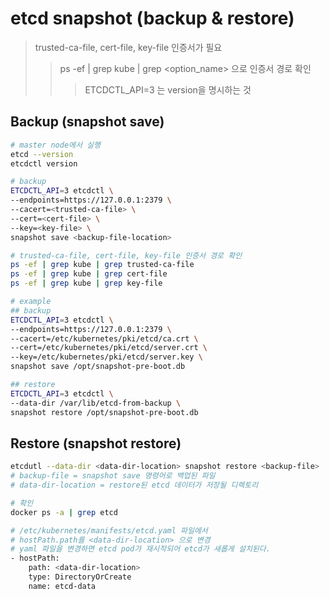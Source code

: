 # etcd snapshot (backup & restore)

> trusted-ca-file, cert-file, key-file 인증서가 필요
>
> > ps -ef | grep kube | grep <option_name> 으로 인증서 경로 확인
> >
> > > ETCDCTL_API=3 는 version을 명시하는 것

## Backup (snapshot save)

```sh
# master node에서 실행
etcd --version
etcdctl version

# backup
ETCDCTL_API=3 etcdctl \
--endpoints=https://127.0.0.1:2379 \
--cacert=<trusted-ca-file> \
--cert=<cert-file> \
--key=<key-file> \
snapshot save <backup-file-location>

# trusted-ca-file, cert-file, key-file 인증서 경로 확인
ps -ef | grep kube | grep trusted-ca-file
ps -ef | grep kube | grep cert-file
ps -ef | grep kube | grep key-file

# example
## backup
ETCDCTL_API=3 etcdctl \
--endpoints=https://127.0.0.1:2379 \
--cacert=/etc/kubernetes/pki/etcd/ca.crt \
--cert=/etc/kubernetes/pki/etcd/server.crt \
--key=/etc/kubernetes/pki/etcd/server.key \
snapshot save /opt/snapshot-pre-boot.db

## restore
ETCDCTL_API=3 etcdctl \
--data-dir /var/lib/etcd-from-backup \
snapshot restore /opt/snapshot-pre-boot.db
```

## Restore (snapshot restore)

```sh
etcdutl --data-dir <data-dir-location> snapshot restore <backup-file>
# backup-file = snapshot save 명령어로 백업된 파일
# data-dir-location = restore된 etcd 데이터가 저장될 디렉토리

# 확인
docker ps -a | grep etcd

# /etc/kubernetes/manifests/etcd.yaml 파일에서
# hostPath.path를 <data-dir-location> 으로 변경
# yaml 파일을 변경하면 etcd pod가 재시작되어 etcd가 새롭게 설치된다.
- hostPath:
    path: <data-dir-location>
    type: DirectoryOrCreate
    name: etcd-data
```
